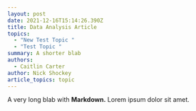 ```yaml
---
layout: post
date: 2021-12-16T15:14:26.390Z
title: Data Analysis Article
topics:
  - "New Test Topic "
  - "Test Topic "
summary: A shorter blab
authors:
  - Caitlin Carter
author: Nick Shockey
article_topics: topic
---
```

A very long blab with **Markdown.** Lorem ipsum dolor sit amet.